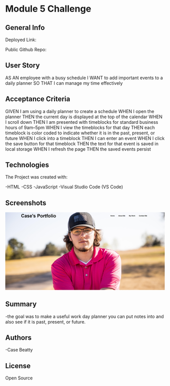 # Module 5 Challenge

## General Info

Deployed Link:

Public Github Repo:

## User Story

AS AN employee with a busy schedule
I WANT to add important events to a daily planner
SO THAT I can manage my time effectively


## Acceptance Criteria

GIVEN I am using a daily planner to create a schedule
WHEN I open the planner
THEN the current day is displayed at the top of the calendar
WHEN I scroll down
THEN I am presented with timeblocks for standard business hours of 9am&ndash;5pm
WHEN I view the timeblocks for that day
THEN each timeblock is color coded to indicate whether it is in the past, present, or future
WHEN I click into a timeblock
THEN I can enter an event
WHEN I click the save button for that timeblock
THEN the text for that event is saved in local storage
WHEN I refresh the page
THEN the saved events persist


## Technologies

The Project was created with:

-HTML
-CSS
-JavaScript
-Visual Studio Code (VS Code)

## Screenshots
![Alt text](https://github.com/Case1440/animated-octo-computing-machine/blob/main/assets/images/screenshots/Screenshot%20(2).png)


## Summary

-the goal was to make a useful work day planner you can put notes into and also see if it is past, present, or future.

## Authors

-Case Beatty

## License

Open Source

